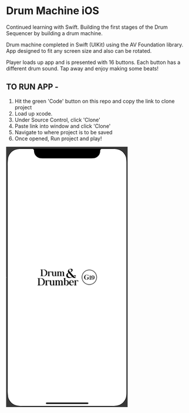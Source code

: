 #  Drum Machine iOS

Continued learning with Swift. Building the first stages of the Drum Sequencer by building a drum machine.

Drum machine completed in Swift (UIKit) using the AV Foundation library.
App designed to fit any screen size and also can be rotated.

Player loads up app and is presented with 16 buttons. Each button has a different drum sound. Tap away and enjoy making some beats!

## TO RUN APP -

1. Hit the green 'Code' button on this repo and copy the link to clone project
2. Load up xcode.
3. Under Source Control, click 'Clone'
4. Paste link into window and click 'Clone'
5. Navigate to where project is to be saved
6. Once opened, Run project and play!


![](images/launchScreen.png)



